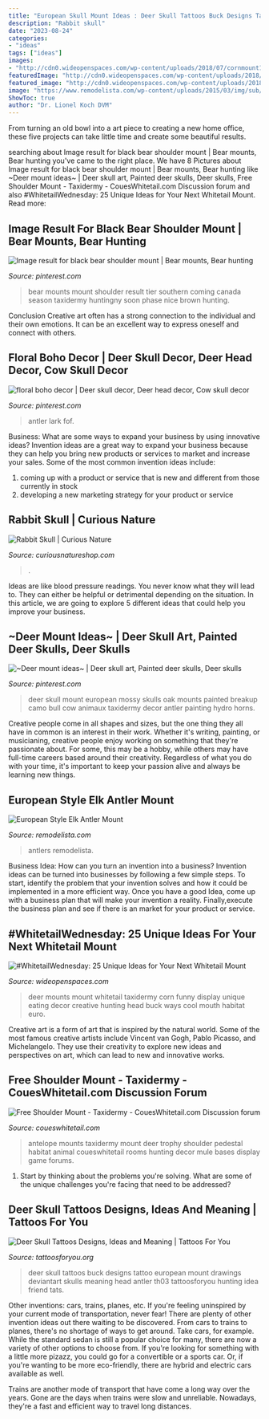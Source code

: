 ```yaml
---
title: "European Skull Mount Ideas : Deer Skull Tattoos Buck Designs Tattoo European Mount Drawings Deviantart Skulls Meaning Head Antler Th03 Tattoosforyou Hunting Idea Friend Tats"
description: "Rabbit skull"
date: "2023-08-24"
categories:
- "ideas"
tags: ["ideas"]
images:
- "http://cdn0.wideopenspaces.com/wp-content/uploads/2018/07/cornmount1.jpg"
featuredImage: "http://cdn0.wideopenspaces.com/wp-content/uploads/2018/07/cornmount1.jpg"
featured_image: "http://cdn0.wideopenspaces.com/wp-content/uploads/2018/07/cornmount1.jpg"
image: "https://www.remodelista.com/wp-content/uploads/2015/03/img/sub/700_remodelista-steal-this-look-hellen-van-berkel-kitchen-elk-antlers-jpeg.jpg"
ShowToc: true
author: "Dr. Lionel Koch DVM"
---
```



From turning an old bowl into a art piece to creating a new home office, these five projects can take little time and create some beautiful results.

	

		
searching about Image result for black bear shoulder mount | Bear mounts, Bear hunting you've came to the right place. We have 8 Pictures about Image result for black bear shoulder mount | Bear mounts, Bear hunting like ~Deer mount ideas~ | Deer skull art, Painted deer skulls, Deer skulls, Free Shoulder Mount - Taxidermy - CouesWhitetail.com Discussion forum and also #WhitetailWednesday: 25 Unique Ideas for Your Next Whitetail Mount. Read more:
		
    
## Image Result For Black Bear Shoulder Mount | Bear Mounts, Bear Hunting

<img loading=lazy src="https://i.pinimg.com/736x/bf/f2/ba/bff2ba2d5d50e1426c4a64e8451984f8.jpg" onerror="this.onerror=null;this.src='https://tse4.mm.bing.net/th?id=OIP.xH4Dw7UtPUpfAPiik3dP7AAAAA&amp;pid=15.1';" alt="Image result for black bear shoulder mount | Bear mounts, Bear hunting">

_Source: pinterest.com_

>bear mounts mount shoulder result tier southern coming canada season taxidermy huntingny soon phase nice brown hunting. 

	

Conclusion
Creative art often has a strong connection to the individual and their own emotions. It can be an excellent way to express oneself and connect with others.

    
## Floral Boho Decor | Deer Skull Decor, Deer Head Decor, Cow Skull Decor

<img loading=lazy src="https://i.pinimg.com/736x/8b/d6/53/8bd653f63936a114737787967d031e92.jpg" onerror="this.onerror=null;this.src='https://tse3.mm.bing.net/th?id=OIP.XtmOhRhRVFM7HFFOlRlNnQHaJ3&amp;pid=15.1';" alt="floral boho decor | Deer skull decor, Deer head decor, Cow skull decor">

_Source: pinterest.com_

>antler lark fof. 

	

Business: What are some ways to expand your business by using innovative ideas?
Invention ideas are a great way to expand your business because they can help you bring new products or services to market and increase your sales. Some of the most common invention ideas include:
1. coming up with a product or service that is new and different from those currently in stock
2. developing a new marketing strategy for your product or service

    
## Rabbit Skull | Curious Nature

<img loading=lazy src="http://cdn.shopify.com/s/files/1/0456/5029/products/f7282062dac51a2506be5d25405d84ef_2048x2048.jpeg?v=1413666228" onerror="this.onerror=null;this.src='https://tse1.mm.bing.net/th?id=OIP.KxKErBIoxyPHnn2yoDhFcgHaHa&amp;pid=15.1';" alt="Rabbit Skull | Curious Nature">

_Source: curiousnatureshop.com_

>. 

	

Ideas are like blood pressure readings. You never know what they will lead to. They can either be helpful or detrimental depending on the situation. In this article, we are going to explore 5 different ideas that could help you improve your business.

    
## ~Deer Mount Ideas~ | Deer Skull Art, Painted Deer Skulls, Deer Skulls

<img loading=lazy src="https://i.pinimg.com/736x/91/a2/2e/91a22e3a874cfdc3a46038444682cee2--bull-skulls-deer-skulls.jpg" onerror="this.onerror=null;this.src='https://tse2.mm.bing.net/th?id=OIP.c2Ua9Af6URvV04coY01A2QHaNI&amp;pid=15.1';" alt="~Deer mount ideas~ | Deer skull art, Painted deer skulls, Deer skulls">

_Source: pinterest.com_

>deer skull mount european mossy skulls oak mounts painted breakup camo bull cow animaux taxidermy decor antler painting hydro horns. 

	

Creative people come in all shapes and sizes, but the one thing they all have in common is an interest in their work. Whether it's writing, painting, or musicianing, creative people enjoy working on something that they're passionate about. For some, this may be a hobby, while others may have full-time careers based around their creativity. Regardless of what you do with your time, it's important to keep your passion alive and always be learning new things.

    
## European Style Elk Antler Mount

<img loading=lazy src="https://www.remodelista.com/wp-content/uploads/2015/03/img/sub/700_remodelista-steal-this-look-hellen-van-berkel-kitchen-elk-antlers-jpeg.jpg" onerror="this.onerror=null;this.src='https://tse1.mm.bing.net/th?id=OIP.TG3BvyQGYKM_PAdyyJwghgHaGr&amp;pid=15.1';" alt="European Style Elk Antler Mount">

_Source: remodelista.com_

>antlers remodelista. 

	

Business Idea: How can you turn an invention into a business?
Invention ideas can be turned into businesses by following a few simple steps. To start, identify the problem that your invention solves and how it could be implemented in a more efficient way. Once you have a good Idea, come up with a business plan that will make your invention a reality. Finally,execute the business plan and see if there is an market for your product or service.

    
## #WhitetailWednesday: 25 Unique Ideas For Your Next Whitetail Mount

<img loading=lazy src="http://cdn0.wideopenspaces.com/wp-content/uploads/2018/07/cornmount1.jpg" onerror="this.onerror=null;this.src='https://tse4.mm.bing.net/th?id=OIP.-MdqGkNRzMq8lSV8hDYkVQHaLH&amp;pid=15.1';" alt="#WhitetailWednesday: 25 Unique Ideas for Your Next Whitetail Mount">

_Source: wideopenspaces.com_

>deer mounts mount whitetail taxidermy corn funny display unique eating decor creative hunting head buck ways cool mouth habitat euro. 

	

Creative art is a form of art that is inspired by the natural world. Some of the most famous creative artists include Vincent van Gogh, Pablo Picasso, and Michelangelo. They use their creativity to explore new ideas and perspectives on art, which can lead to new and innovative works.

    
## Free Shoulder Mount - Taxidermy - CouesWhitetail.com Discussion Forum

<img loading=lazy src="https://www.coueswhitetail.com/forums/uploads/monthly_08_2013/post-4580-0-26761100-1377217346.jpg" onerror="this.onerror=null;this.src='https://tse3.mm.bing.net/th?id=OIP.sN_ZPaeS65yOHUmCzsJhSAHaLk&amp;pid=15.1';" alt="Free Shoulder Mount - Taxidermy - CouesWhitetail.com Discussion forum">

_Source: coueswhitetail.com_

>antelope mounts taxidermy mount deer trophy shoulder pedestal habitat animal coueswhitetail rooms hunting decor mule bases display game forums. 

	

1. Start by thinking about the problems you're solving. What are some of the unique challenges you're facing that need to be addressed? 

    
## Deer Skull Tattoos Designs, Ideas And Meaning | Tattoos For You

<img loading=lazy src="https://www.tattoosforyou.org/wp-content/uploads/2016/03/Tattoos-of-Deer-Skulls.jpg" onerror="this.onerror=null;this.src='https://tse1.mm.bing.net/th?id=OIP.3wVLhcPpkt8XssIiv1j5owHaJ4&amp;pid=15.1';" alt="Deer Skull Tattoos Designs, Ideas and Meaning | Tattoos For You">

_Source: tattoosforyou.org_

>deer skull tattoos buck designs tattoo european mount drawings deviantart skulls meaning head antler th03 tattoosforyou hunting idea friend tats. 

	

Other inventions: cars, trains, planes, etc.
If you're feeling uninspired by your current mode of transportation, never fear! There are plenty of other invention ideas out there waiting to be discovered. From cars to trains to planes, there's no shortage of ways to get around.
Take cars, for example. While the standard sedan is still a popular choice for many, there are now a variety of other options to choose from. If you're looking for something with a little more pizazz, you could go for a convertible or a sports car. Or, if you're wanting to be more eco-friendly, there are hybrid and electric cars available as well.

Trains are another mode of transport that have come a long way over the years. Gone are the days when trains were slow and unreliable. Nowadays, they're a fast and efficient way to travel long distances.


